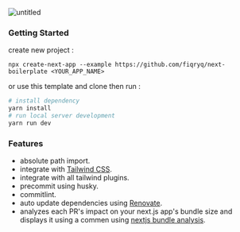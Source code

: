 ![untitled](https://user-images.githubusercontent.com/25787603/203488615-7b381491-7966-4dbc-abfe-31334130eda3.png)

### Getting Started

create new project :

```
npx create-next-app --example https://github.com/fiqryq/next-boilerplate <YOUR_APP_NAME>
```
or use this template and clone then run :

```bash
# install dependency
yarn install
# run local server development
yarn run dev
```

### Features

- absolute path import.
- integrate with [Tailwind CSS](https://tailwindcss.com/).
- integrate with all tailwind plugins.
- precommit using husky.
- commitlint.
- auto update dependencies using [Renovate](https://github.com/renovatebot/renovate).
- analyzes each PR's impact on your next.js app's bundle size and displays it using a commen using [nextjs bundle analysis](https://github.com/hashicorp/nextjs-bundle-analysis).
